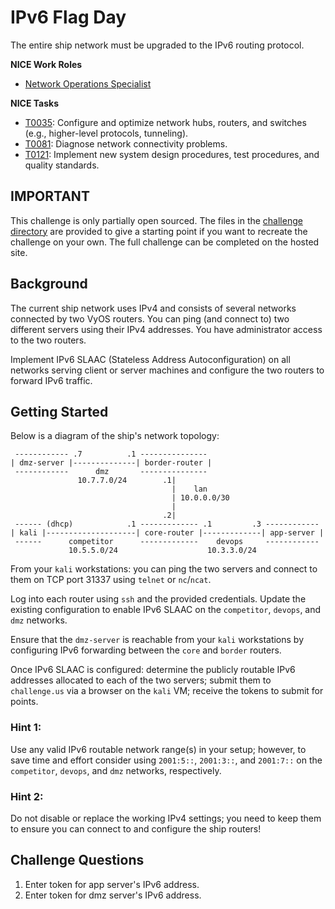 # IPv6 Flag Day

The entire ship network must be upgraded to the IPv6 routing protocol.

**NICE Work Roles**

- [Network Operations Specialist](https://niccs.cisa.gov/workforce-development/nice-framework/)

**NICE Tasks**

- [T0035](https://niccs.cisa.gov/workforce-development/nice-framework/): Configure and optimize network hubs, routers, and switches (e.g., higher-level protocols, tunneling).
- [T0081](https://niccs.cisa.gov/workforce-development/nice-framework/): Diagnose network connectivity problems.
- [T0121](https://niccs.cisa.gov/workforce-development/nice-framework/): Implement new system design procedures, test procedures, and quality standards.

## IMPORTANT
This challenge is only partially open sourced. The files in the [challenge directory](./challenge) are provided to give a starting point if you want to recreate the challenge on your own. The full challenge can be completed on the hosted site.

## Background

The current ship network uses IPv4 and consists of several networks connected by two VyOS routers. You can ping (and connect to) two different servers using their IPv4 addresses. You have administrator access to the two routers. 

Implement IPv6 SLAAC (Stateless Address Autoconfiguration) on all networks serving client or server machines and configure the two routers to forward IPv6 traffic.

## Getting Started

Below is a diagram of the ship's network topology:

```
 ------------ .7          .1 ---------------
| dmz-server |--------------| border-router |
 ------------      dmz       ---------------
               10.7.7.0/24        .1|
                                    |    lan
                                    | 10.0.0.0/30
                                    |
                                  .2|
 ------ (dhcp)            .1 ------------- .1         .3 ------------
| kali |--------------------| core-router |-------------| app-server |
 ------      competitor      -------------    devops     ------------
             10.5.5.0/24                    10.3.3.0/24
```

From your `kali` workstations: you can ping the two servers and connect to them on TCP port 31337 using `telnet` or `nc`/`ncat`.

Log into each router using `ssh` and the provided credentials. Update the existing configuration to enable IPv6 SLAAC on the `competitor`, `devops`, and `dmz` networks. 

Ensure that the `dmz-server` is reachable from your `kali` workstations by configuring IPv6 forwarding between the `core` and `border` routers.

Once IPv6 SLAAC is configured: determine the publicly routable IPv6 addresses allocated to each of the two servers; submit them to `challenge.us` via a browser on the `kali` VM; receive the tokens to submit for points.

### Hint 1:

Use any valid IPv6 routable network range(s) in your setup; however, to save time and effort consider using `2001:5::`, `2001:3::`, and `2001:7::` on the `competitor`, `devops`, and `dmz` networks, respectively.

### Hint 2:

Do not disable or replace the working IPv4 settings; you need to keep them to ensure you can connect to and configure the ship routers!

## Challenge Questions

1. Enter token for app server's IPv6 address.
2. Enter token for dmz server's IPv6 address.
